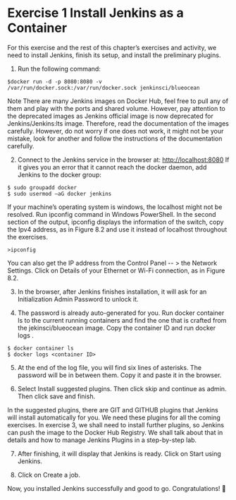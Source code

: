 # Exercise 1 Install Jenkins as a Container

For this exercise and the rest of this chapter’s exercises and activity, we need to install Jenkins, finish its setup, and install the preliminary plugins. 

1. Run the following command:
```
$docker run -d -p 8080:8080 -v /var/run/docker.sock:/var/run/docker.sock jenkinsci/blueocean
```
 
Note
There are many Jenkins images on Docker Hub, feel free to pull any of them and play with the ports and shared volume. However, pay attention to the deprecated images as Jenkins official image is now deprecated for Jenkins/Jenkins:lts image. Therefore, read the documentation of the images carefully. However, do not worry if one does not work, it might not be your mistake, look for another and follow the instructions of the documentation carefully.

2. Connect to the Jenkins service in the browser at: [http://localhost:8080]( http://localhost:8080)
If it gives you an error that it cannot reach the docker daemon, add Jenkins to the docker group:

```
$ sudo groupadd docker
$ sudo usermod –aG docker jenkins
```
If your machine’s operating system is windows, the localhost might not be resolved. Run ipconfig command in Windows PowerShell. In the second section of the output, ipconfig displays the information of the switch, copy the Ipv4 address, as in Figure 8.2 and use it instead of localhost throughout the exercises.
```
>ipconfig
``` 

You can also get the IP address from the Control Panel -- > the Network Settings. Click on Details of your Ethernet or Wi-Fi connection, as in Figure 8.2.
 
3. In the browser, after Jenkins finishes installation, it will ask for an Initialization Admin Password to unlock it. 

4. The password is already auto-generated for you. Run docker container ls to the current running containers and find the one that is crafted from the jekinsci/blueocean image. Copy the container ID and run docker logs <container ID>. 
```
$ docker container ls
$ docker logs <container ID>
```
  
5. At the end of the log file, you will find six lines of asterisks. The password will be in between them. Copy it and paste it in the browser.  

6. Select Install suggested plugins. Then click skip and continue as admin. Then click save and finish.
 
In the suggested plugins, there are GIT and GITHUB plugins that Jenkins will install automatically for you. We need these plugins for all the coming exercises. In exercise 3, we shall need to install further plugins, so Jenkins can push the image to the Docker Hub Registry. We shall talk about that in details and how to manage Jenkins Plugins in a step-by-step lab.

7. After finishing, it will display that Jenkins is ready. Click on Start using Jenkins.
 
8. Click on Create a job.
 
Now, you installed Jenkins successfully and good to go. Congratulations! 
